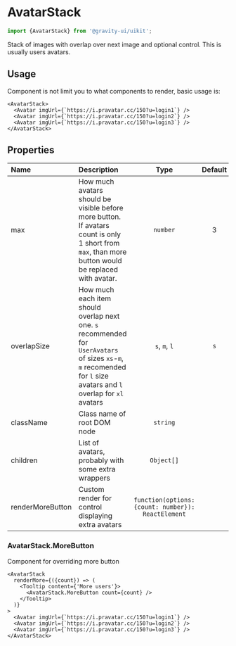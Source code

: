 <!--GITHUB_BLOCK-->

# AvatarStack

<!--/GITHUB_BLOCK-->

```ts
import {AvatarStack} from '@gravity-ui/uikit';
```

Stack of images with overlap over next image and optional control. This is usually users avatars.

## Usage

Component is not limit you to what components to render, basic usage is:

```tsx
<AvatarStack>
  <Avatar imgUrl={`https://i.pravatar.cc/150?u=login1`} />
  <Avatar imgUrl={`https://i.pravatar.cc/150?u=login2`} />
  <Avatar imgUrl={`https://i.pravatar.cc/150?u=login3`} />
</AvatarStack>
```

## Properties

| Name             | Description                                                                                                                                                           |                        Type                        | Default |
| :--------------- | :-------------------------------------------------------------------------------------------------------------------------------------------------------------------- | :------------------------------------------------: | :-----: |
| max              | How much avatars should be visible before more button. If avatars count is only 1 short from `max`, than more button would be replaced with avatar.                   |                      `number`                      |    3    |
| overlapSize      | How much each item should overlap next one. `s` recommended for `UserAvatars` of sizes `xs`-`m`, `m` recomended for `l` size avatars and `l` overlap for `xl` avatars |                   `s`, `m`, `l`                    |   `s`   |
| className        | Class name of root DOM node                                                                                                                                           |                      `string`                      |         |
| children         | List of avatars, probably with some extra wrappers                                                                                                                    |                     `Object[]`                     |         |
| renderMoreButton | Custom render for control displaying extra avatars                                                                                                                    | `function(options: {count: number}): ReactElement` |         |

### AvatarStack.MoreButton

Component for overriding more button

```tsx
<AvatarStack
  renderMore={({count}) => (
    <Tooltip content={'More users'}>
      <AvatarStack.MoreButton count={count} />
    </Tooltip>
  )}
>
  <Avatar imgUrl={`https://i.pravatar.cc/150?u=login1`} />
  <Avatar imgUrl={`https://i.pravatar.cc/150?u=login2`} />
  <Avatar imgUrl={`https://i.pravatar.cc/150?u=login3`} />
</AvatarStack>
```
